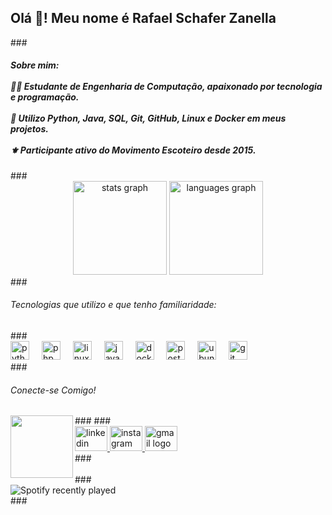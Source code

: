 <h2 align="left">Olá 👋! Meu nome é Rafael Schafer Zanella</h2> ### <h5 align="left">Sobre mim:<br><br>👨‍💻 Estudante de Engenharia de Computação, apaixonado por tecnologia e programação.<br><br>🔧 Utilizo Python, Java, SQL, Git, GitHub, Linux e Docker em meus projetos.<br><br>⚜️ Participante ativo do Movimento Escoteiro desde 2015.</h5> ### <div align="center"> <img src="https://github-readme-stats.vercel.app/api?username=Rafazanella01&hide_title=true&hide_rank=false&show_icons=true&include_all_commits=true&count_private=true&disable_animations=false&theme=blue-green&locale=en&hide_border=true" height="150" alt="stats graph"  /> <img src="https://github-readme-stats.vercel.app/api/top-langs?username=Rafazanella01&locale=en&hide_title=false&layout=compact&card_width=320&langs_count=5&theme=blue-green&hide_border=true" height="150" alt="languages graph"  /> </div> ### <h6 align="left">Tecnologias que utilizo e que tenho familiaridade:</h6> ### <div align="left"> <img src="https://cdn.jsdelivr.net/gh/devicons/devicon/icons/python/python-original.svg" height="30" alt="python logo"  /> <img width="12" /> <img src="https://cdn.jsdelivr.net/gh/devicons/devicon/icons/php/php-original.svg" height="30" alt="php logo"  /> <img width="12" /> <img src="https://cdn.jsdelivr.net/gh/devicons/devicon/icons/linux/linux-original.svg" height="30" alt="linux logo"  /> <img width="12" /> <img src="https://cdn.jsdelivr.net/gh/devicons/devicon/icons/java/java-original.svg" height="30" alt="java logo"  /> <img width="12" /> <img src="https://cdn.jsdelivr.net/gh/devicons/devicon/icons/docker/docker-original.svg" height="30" alt="docker logo"  /> <img width="12" /> <img src="https://cdn.jsdelivr.net/gh/devicons/devicon/icons/postgresql/postgresql-original.svg" height="30" alt="postgresql logo"  /> <img width="12" /> <img src="https://cdn.jsdelivr.net/gh/devicons/devicon/icons/ubuntu/ubuntu-plain.svg" height="30" alt="ubuntu logo"  /> <img width="12" /> <img src="https://cdn.jsdelivr.net/gh/devicons/devicon/icons/git/git-original.svg" height="30" alt="git logo"  /> </div> ### <h6 align="left">Conecte-se Comigo!</h6> ### <img align="left" height="100" src="https://media.giphy.com/media/Dh5q0sShxgp13DwrvG/giphy.gif?cid=790b7611v1qttukyk2td7z5k3mdxfx0v1dl1ua480ayxadxz&ep=v1_gifs_search&rid=giphy.gif&ct=g"  /> ### <div align="left"> <a href="https://www.linkedin.com/in/rafael-schafer-zanella-516464260/" target="_blank"> <img src="https://raw.githubusercontent.com/maurodesouza/profile-readme-generator/master/src/assets/icons/social/linkedin/default.svg" width="52" height="40" alt="linkedin logo"  /> </a> <a href="https://www.instagram.com/rafao_zanella/" target="_blank"> <img src="https://raw.githubusercontent.com/maurodesouza/profile-readme-generator/master/src/assets/icons/social/instagram/default.svg" width="52" height="40" alt="instagram logo"  /> </a> <a href="https://mail.google.com/mail/?view=cm&fs=1&to=rafazanella2004@gmail.com" target="_blank"> <img src="https://raw.githubusercontent.com/maurodesouza/profile-readme-generator/master/src/assets/icons/social/gmail/default.svg" width="52" height="40" alt="gmail logo"  /> </a> </div> ### <div align="center"> <!--<img src="https://github.com/Rafazanella01/Rafazanella01/blob/output/github-contribution-grid-snake.gif" alt="Snake animation" />--> </div> <br> ### <div align="left"> <img src="https://spotify-recently-played-readme.vercel.app/api?user=12162982921" alt="Spotify recently played" /> </div> ###
